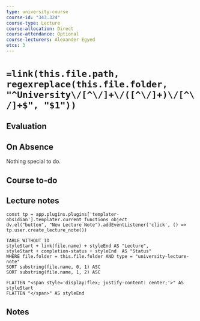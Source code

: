 ```yaml
---
type: university-course
course-id: "343.324"
course-type: Lecture
course-allocation: Direct
course-attendance: Optional
course-lecturers: Alexander Egyed
etcs: 3
---
```

# `=link(this.file.path, regexreplace(this.file.folder, "^University\/[^\/]+\/([^\/]+)\/[^\/]+$", "$1"))`

## Evaluation


## On Absence
Nothing special to do.
## Course to-do


## Lecture notes

```dataviewjs
const tp = app.plugins.plugins['templater-obsidian'].templater.current_functions_object
dv.el("button", "New Lecture Note").addEventListener('click', () => tp.user.create_lecture_note())
```

```dataview
TABLE WITHOUT ID 
styleStart + link(file.name) + styleEnd AS "Lecture",
styleStart + completion-status + styleEnd  AS "Status"
WHERE file.folder = this.file.folder AND type = "university-lecture-note"
SORT substring(file.name, 0, 1) ASC
SORT substring(file.name, 1, 2) ASC

FLATTEN "<span style='display:flex; justify-content: center;'>" AS styleStart
FLATTEN "</span>" AS styleEnd
```
## Notes

